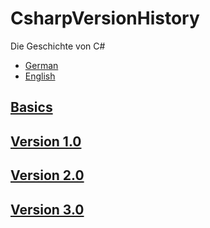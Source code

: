 # CsharpVersionHistory
Die Geschichte von C#

- [German](https://learn.microsoft.com/de-de/dotnet/csharp/whats-new/csharp-version-history?source=recommendations)
- [English](https://learn.microsoft.com/en-us/dotnet/csharp/whats-new/csharp-version-history?source=recommendations)

## [Basics](Basics/README.md)

## [Version 1.0](Version1.0/README.md)

## [Version 2.0](Version2.0/README.md)

## [Version 3.0](Version3.0/README.md)
